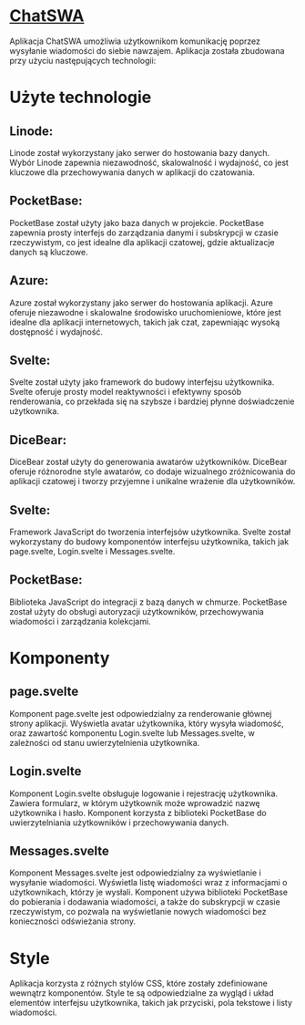 # [ChatSWA](https://chatswa.ninja)

Aplikacja ChatSWA umożliwia użytkownikom komunikację poprzez wysyłanie wiadomości do siebie nawzajem. Aplikacja została zbudowana przy użyciu następujących technologii:

# Użyte technologie

## Linode:

Linode został wykorzystany jako serwer do hostowania bazy danych. Wybór Linode zapewnia niezawodność, skalowalność i wydajność, co jest kluczowe dla przechowywania danych w aplikacji do czatowania.

## PocketBase:

PocketBase został użyty jako baza danych w projekcie. PocketBase zapewnia prosty interfejs do zarządzania danymi i subskrypcji w czasie rzeczywistym, co jest idealne dla aplikacji czatowej, gdzie aktualizacje danych są kluczowe.

## Azure:

Azure został wykorzystany jako serwer do hostowania aplikacji. Azure oferuje niezawodne i skalowalne środowisko uruchomieniowe, które jest idealne dla aplikacji internetowych, takich jak czat, zapewniając wysoką dostępność i wydajność.

## Svelte:

Svelte został użyty jako framework do budowy interfejsu użytkownika. Svelte oferuje prosty model reaktywności i efektywny sposób renderowania, co przekłada się na szybsze i bardziej płynne doświadczenie użytkownika.

## DiceBear:

DiceBear został użyty do generowania awatarów użytkowników. DiceBear oferuje różnorodne style awatarów, co dodaje wizualnego zróżnicowania do aplikacji czatowej i tworzy przyjemne i unikalne wrażenie dla użytkowników.

## Svelte:

Framework JavaScript do tworzenia interfejsów użytkownika. Svelte został wykorzystany do budowy komponentów interfejsu użytkownika, takich jak page.svelte, Login.svelte i Messages.svelte.

## PocketBase:

Biblioteka JavaScript do integracji z bazą danych w chmurze. PocketBase został użyty do obsługi autoryzacji użytkowników, przechowywania wiadomości i zarządzania kolekcjami.

# Komponenty

## page.svelte

Komponent page.svelte jest odpowiedzialny za renderowanie głównej strony aplikacji. Wyświetla avatar użytkownika, który wysyła wiadomość, oraz zawartość komponentu Login.svelte lub Messages.svelte, w zależności od stanu uwierzytelnienia użytkownika.

## Login.svelte

Komponent Login.svelte obsługuje logowanie i rejestrację użytkownika. Zawiera formularz, w którym użytkownik może wprowadzić nazwę użytkownika i hasło. Komponent korzysta z biblioteki PocketBase do uwierzytelniania użytkowników i przechowywania danych.

## Messages.svelte

Komponent Messages.svelte jest odpowiedzialny za wyświetlanie i wysyłanie wiadomości. Wyświetla listę wiadomości wraz z informacjami o użytkownikach, którzy je wysłali. Komponent używa biblioteki PocketBase do pobierania i dodawania wiadomości, a także do subskrypcji w czasie rzeczywistym, co pozwala na wyświetlanie nowych wiadomości bez konieczności odświeżania strony.

# Style

Aplikacja korzysta z różnych stylów CSS, które zostały zdefiniowane wewnątrz komponentów. Style te są odpowiedzialne za wygląd i układ elementów interfejsu użytkownika, takich jak przyciski, pola tekstowe i listy wiadomości.
